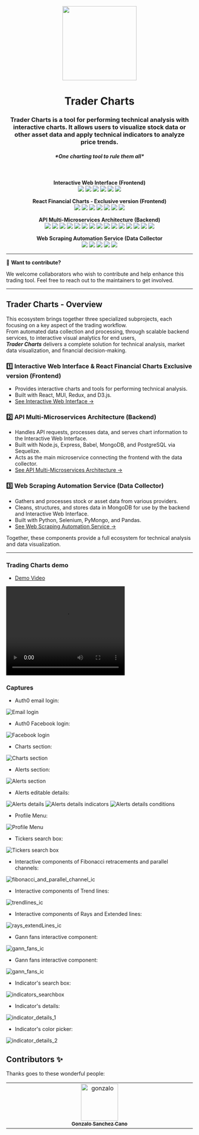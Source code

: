 <div align="center">
    <img src="https://avatars.githubusercontent.com/u/235483245?u=f1859a88b3e3c9d1b5a5857079c364d3746a1ad9" width="200"/>
    <h1>Trader Charts</h1>
    <h3>Trader Charts is a tool for performing technical analysis with interactive charts. It allows users to visualize stock data or other asset data and apply technical indicators to analyze price trends.</h3>
    <h5>*One charting tool to rule them all*</h5>
    <br/>
    <!-- Frontend Badges -->
    <div align="center">
      <!-- Interactive Web Interface (Frontend) -->
      <p>
        <b>Interactive Web Interface (Frontend)</b><br/>
        <img src="https://img.shields.io/badge/React-18.3.1-4B32C3?logo=react&logoColor=white"/>
        <img src="https://img.shields.io/badge/MUI-6.5.0-007FFF?logo=mui&logoColor=white"/>
        <img src="https://img.shields.io/badge/Redux-4.1.2-E3FF00?logo=redux&logoColor=white"/>
        <img src="https://img.shields.io/badge/D3.js-4.11.0-F9A03C?logo=d3.js&logoColor=white"/>
        <img src="https://img.shields.io/badge/React%20Financial%20Charts-2.0.2-0A66C2?logo=chart.js&logoColor=white"/>
        <img src="https://img.shields.io/badge/License-MIT-C0C0C0"/>
      </p>
      <!-- React Financial Charts - Exclusive version (Frontend) -->
      <p>
        <b>React Financial Charts - Exclusive version (Frontend)</b><br/>
        <img src="https://img.shields.io/badge/React-16%7C17%7C18%7C19-4B32C3?logo=react&logoColor=white"/>
        <img src="https://img.shields.io/badge/TypeScript-4.9.5-3178C6?logo=typescript&logoColor=white"/>
        <img src="https://img.shields.io/badge/D3.js-2.9.1-E3FF00?logo=d3.js&logoColor=white"/>
        <img src="https://img.shields.io/badge/Storybook-6.1.20-5B8CD6?logo=storybook&logoColor=white"/>
        <img src="https://img.shields.io/badge/ESLint-8.40.0-61DAFB?logo=eslint&logoColor=white"/>
        <img src="https://img.shields.io/badge/Prettier-2.8.8-FDE2C6?logo=prettier&logoColor=white"/>
        <img src="https://img.shields.io/badge/License-MIT-C0C0C0"/>
      </p>
      <!-- Backend -->
      <p><b>API Multi-Microservices Architecture (Backend)</b><br/>
        <img src="https://img.shields.io/badge/Node-18.17.1-0078FF?logo=node.js&logoColor=white"/>
        <img src="https://img.shields.io/badge/Express-4.18.2-BD00FF?logo=express&logoColor=white"/>
        <img src="https://img.shields.io/badge/Babel-6.26.0-FF9A00?logo=babel&logoColor=black"/>
        <img src="https://img.shields.io/badge/MongoDB-6.3.0-FF6F00?logo=mongodb&logoColor=white"/>
        <img src="https://img.shields.io/badge/Sequelize-6.35.2-E3FF00?logo=sequelize&logoColor=black"/>
        <img src="https://img.shields.io/badge/PostgreSQL-%3E=_9.5-5B8CD6?logo=postgresql&logoColor=white"/>
        <img src="https://img.shields.io/badge/MySQL-%3E=_5.5-5B8CD6?logo=mysql&logoColor=white"/>
        <img src="https://img.shields.io/badge/MariaDB-%3E=_5.5-5B8CD6?logo=mariadb&logoColor=white"/>
        <img src="https://img.shields.io/badge/SQLite-%3E=_3-5B8CD6?logo=sqlite&logoColor=white"/>
        <img src="https://img.shields.io/badge/MSSQL-%3E=_2012-5B8CD6?logo=microsoft-sql-server&logoColor=white"/>
        <img src="https://img.shields.io/badge/Mocha-3.5.3-D5D5FD?logo=mocha&logoColor=white"/>
        <img src="https://img.shields.io/badge/Dotenv-5.0.1-FDE2C6"/>
        <img src="https://img.shields.io/badge/CORS-2.8.4-FDC6E2"/>
        <img src="https://img.shields.io/badge/Lodash-4.17.5-D5FDD5"/>
        <img src="https://img.shields.io/badge/License-MIT-C0C0C0"/>
      </p>
      <!-- Data Collector -->
      <p>
        <b>Web Scraping Automation Service (Data Collector</b><br/>
        <img src="https://img.shields.io/badge/Python-3.9%2B-3776AB?logo=python&logoColor=white"/>
        <img src="https://img.shields.io/badge/Selenium-4.36.0-4B32C3?logo=selenium&logoColor=white"/>
        <img src="https://img.shields.io/badge/PyMongo-4.15.3-589636?logo=mongodb&logoColor=white"/>
        <img src="https://img.shields.io/badge/Pandas-2.3.3-E3FF00?logo=pandas&logoColor=white"/>
        <img src="https://img.shields.io/badge/License-MIT-C0C0C0"/>
      </p>
    </div>
</div>


---

🚀 **Want to contribute?**

We welcome collaborators who wish to contribute and help enhance this trading tool. Feel free to reach out to the maintainers to get involved.

---

## Trader Charts - Overview

This ecosystem brings together three specialized subprojects, each focusing on a key aspect of the trading workflow.  
From automated data collection and processing, through scalable backend services, to interactive visual analytics for end users,  
***Trader Charts*** delivers a complete solution for technical analysis, market data visualization, and financial decision-making.

### 1️⃣ Interactive Web Interface & React Financial Charts Exclusive version (Frontend)
- Provides interactive charts and tools for performing technical analysis.
- Built with React, MUI, Redux, and D3.js.
- [See Interactive Web Interface →](https://github.com/TraderCharts/trader-charts-frontend)

### 2️⃣ API Multi-Microservices Architecture (Backend)
- Handles API requests, processes data, and serves chart information to the Interactive Web Interface.
- Built with Node.js, Express, Babel, MongoDB, and PostgreSQL via Sequelize.
- Acts as the main microservice connecting the frontend with the data collector.
- [See API Multi-Microservices Architecture →](https://github.com/TraderCharts/trader-charts-backend)

### 3️⃣ Web Scraping Automation Service (Data Collector)
- Gathers and processes stock or asset data from various providers.
- Cleans, structures, and stores data in MongoDB for use by the backend and Interactive Web Interface.
- Built with Python, Selenium, PyMongo, and Pandas.
- [See Web Scraping Automation Service →](https://github.com/TraderCharts/trader-charts-data-collector)

Together, these components provide a full ecosystem for technical analysis and data visualization.

---

### Trading Charts demo

* [Demo Video](https://drive.google.com/file/d/1P6rXxtZItBR0-MQnIe-N1WODwIFOgjrf/view?usp=drive_link)

<div>
   <video width="320" height="240" controls autoplay>
     <source src="https://drive.google.com/file/d/1P6rXxtZItBR0-MQnIe-N1WODwIFOgjrf/view?usp=drive_link" type="video/mp4">
   </video>
</div>

### Captures

* Auth0 email login:

![Email login](assets/img/readme/auth0_email_login.png)

* Auth0 Facebook login:

![Facebook login](assets/img/readme/auth0_facebook_login.png)

* Charts section:

![Charts section](assets/img/readme/charts_section.png)

* Alerts section:

![Alerts section](assets/img/readme/alerts_section.png)


* Alerts editable details:

![Alerts details](assets/img/readme/alerts_details.png)
![Alerts details indicators](assets/img/readme/alerts_details_indicators.png)
![Alerts details conditions](assets/img/readme/alerts_details_conditions.png)

* Profile Menu:

![Profile Menu](assets/img/readme/profile_menu_2.png)

* Tickers search box:

![Tickers search box](assets/img/readme/tickers_searchbox.png)

* Interactive components of Fibonacci retracements and parallel channels:

![fibonacci_and_parallel_channel_ic](assets/img/readme/fibonacci_and_parallel_channel_ic.png)

* Interactive components of Trend lines:

![trendlines_ic](assets/img/readme/trendlines_ic.png)

* Interactive components of Rays and Extended lines:

![rays_extendLines_ic](assets/img/readme/rays_extendLines_ic.png)

* Gann fans interactive component:

![gann_fans_ic](assets/img/readme/gann_fans_ic.png)

* Gann fans interactive component:

![gann_fans_ic](assets/img/readme/gann_fans_ic.png)

* Indicator's search box:

![indicators_searchbox](assets/img/readme/indicators_searchbox.png)

* Indicator's details:

![indicator_details_1](assets/img/readme/indicator_details_1.png)

* Indicator's color picker:

![indicator_details_2](assets/img/readme/indicator_details_2.png)

## Contributors ✨

Thanks goes to these wonderful people:

<table>
  <tbody>
    <tr>
      <td align="center" valign="top" width="14.28%"><a href="https://github.com/sgonzaloc"><img src="https://avatars.githubusercontent.com/u/6353386?v=4?s=100" width="100px;" alt="gonzalo"/><br /><sub><b>Gonzalo Sanchez Cano</b></sub></a></td>
    </tr>
  </tbody>
</table>
